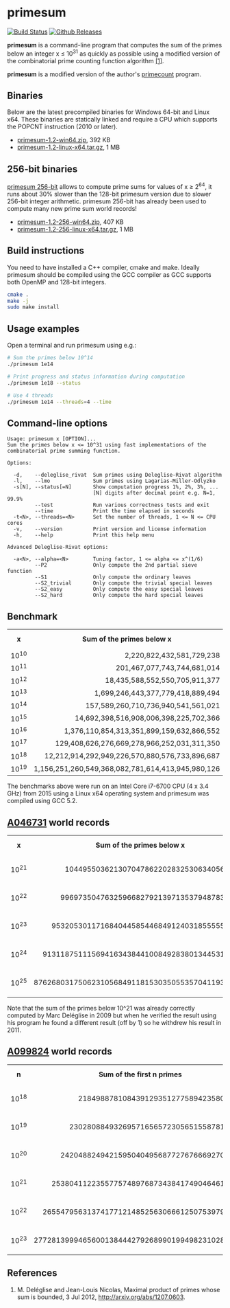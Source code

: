 primesum
========
[![Build Status](https://travis-ci.org/kimwalisch/primesum.svg)](https://travis-ci.org/kimwalisch/primesum)
[![Github Releases](https://img.shields.io/github/release/kimwalisch/primesum.svg)](https://github.com/kimwalisch/primesum/releases)

**primesum** is a command-line program that computes the sum of the
primes below an integer x&nbsp;≤&nbsp;10<sup>31</sup> as quickly as
possible using a modified version of the combinatorial prime counting
function algorithm <a href="#references">[1]</a>.

**primesum** is a modified version of the author's
[primecount](https://github.com/kimwalisch/primecount) program.

Binaries
--------
Below are the latest precompiled binaries for Windows 64-bit and Linux x64.
These binaries are statically linked and require a CPU which supports the
POPCNT instruction (2010 or later).

* [primesum-1.2-win64.zip](https://github.com/kimwalisch/primesum/releases/download/v1.2/primesum-1.2-win64.zip), 392 KB
* [primesum-1.2-linux-x64.tar.gz](https://github.com/kimwalisch/primesum/releases/download/v1.2/primesum-1.2-linux-x64.tar.gz), 1 MB

256-bit binaries
----------------
[primesum 256-bit](https://github.com/kimwalisch/primesum/tree/256-bit)
allows to compute prime sums for values of x&nbsp;≥&nbsp;2<sup>64</sup>,
it runs about 30% slower than the 128-bit primesum version due to slower
256-bit integer arithmetic. primesum 256-bit has already been used to
compute many new prime sum world records!

* [primesum-1.2-256-win64.zip](https://github.com/kimwalisch/primesum/releases/download/v1.2-256-bit/primesum-1.2-256-win64.zip), 407 KB
* [primesum-1.2-256-linux-x64.tar.gz](https://github.com/kimwalisch/primesum/releases/download/v1.2-256-bit/primesum-1.2-256-linux-x64.tar.gz), 1 MB

Build instructions
------------------
You need to have installed a C++ compiler, cmake and make. Ideally
primesum should be compiled using the GCC compiler as GCC supports both
OpenMP and 128-bit integers.

```sh
cmake .
make -j
sudo make install
```

Usage examples
--------------
Open a terminal and run primesum using e.g.:
```sh
# Sum the primes below 10^14
./primesum 1e14

# Print progress and status information during computation
./primesum 1e18 --status

# Use 4 threads
./primesum 1e14 --threads=4 --time
```

Command-line options
--------------------
```
Usage: primesum x [OPTION]...
Sum the primes below x <= 10^31 using fast implementations of the
combinatorial prime summing function.

Options:

  -d,    --deleglise_rivat  Sum primes using Deleglise-Rivat algorithm
  -l,    --lmo              Sum primes using Lagarias-Miller-Odlyzko
  -s[N], --status[=N]       Show computation progress 1%, 2%, 3%, ...
                            [N] digits after decimal point e.g. N=1, 99.9%
         --test             Run various correctness tests and exit
         --time             Print the time elapsed in seconds
  -t<N>, --threads=<N>      Set the number of threads, 1 <= N <= CPU cores
  -v,    --version          Print version and license information
  -h,    --help             Print this help menu

Advanced Deleglise-Rivat options:

  -a<N>, --alpha=<N>        Tuning factor, 1 <= alpha <= x^(1/6)
         --P2               Only compute the 2nd partial sieve function
         --S1               Only compute the ordinary leaves
         --S2_trivial       Only compute the trivial special leaves
         --S2_easy          Only compute the easy special leaves
         --S2_hard          Only compute the hard special leaves
```

Benchmark
---------
<table>
  <tr align="center">
    <td><b>x</b></td>
    <td><b>Sum of the primes below x</b></td>
    <td><b>Time elapsed</b></td>
  </tr>
  <tr align="right">
    <td>10<sup>10</sup></td>
    <td>2,220,822,432,581,729,238</td>
    <td>0.02s</td>
  </tr>
  <tr align="right">
    <td>10<sup>11</sup></td>
    <td>201,467,077,743,744,681,014</td>
    <td>0.03s</td>
  </tr>
  <tr align="right">
    <td>10<sup>12</sup></td>
    <td>18,435,588,552,550,705,911,377</td>
    <td>0.04s</td>
  </tr>
  <tr align="right">
    <td>10<sup>13</sup></td>
    <td>1,699,246,443,377,779,418,889,494</td>
    <td>0.13s</td>
  </tr>
  <tr align="right">
    <td>10<sup>14</sup></td>
    <td>157,589,260,710,736,940,541,561,021</td>
    <td>0.44s</td>
  </tr>
  <tr align="right">
    <td>10<sup>15</sup></td>
    <td>14,692,398,516,908,006,398,225,702,366</td>
    <td>1.36s</td>
  </tr>
  <tr align="right">
    <td>10<sup>16</sup></td>
    <td>1,376,110,854,313,351,899,159,632,866,552</td>
    <td>5.03s</td>
  </tr>
  <tr align="right">
    <td>10<sup>17</sup></td>
    <td>129,408,626,276,669,278,966,252,031,311,350</td>
    <td>24.05s</td>
  </tr>
  <tr align="right">
    <td>10<sup>18</sup></td>
    <td>12,212,914,292,949,226,570,880,576,733,896,687</td>
    <td>110.96s</td>
  </tr>
  <tr align="right">
    <td>10<sup>19</sup></td>
    <td>1,156,251,260,549,368,082,781,614,413,945,980,126</td>
    <td>438.50s</td>
  </tr>
</table>

The benchmarks above were run on an Intel Core i7-6700 CPU (4 x 3.4 GHz) from
2015 using a Linux x64 operating system and primesum was compiled using
GCC 5.2.

[A046731](https://oeis.org/A046731) world records
-------------------------------------------------

<table>
  <tr align="center">
    <td><b>x</b></td>
    <td><b>Sum of the primes below x</b></td>
    <td><b>Date</b></td>
    <td><b>Computed by</b></td>
  </tr>
  <tr align="right">
    <td>10<sup>21</sup></td>
    <td>10449550362130704786220283253063405651965</td>
    <td>June 6, 2016</td>
    <td>Kim Walisch</td>
  </tr>
  <tr align="right">
    <td>10<sup>22</sup></td>
    <td>996973504763259668279213971353794878368213</td>
    <td>June 6, 2016</td>
    <td>Kim Walisch</td>
  </tr>
  <tr align="right">
    <td>10<sup>23</sup></td>
    <td>95320530117168404458544684912403185555509650</td>
    <td>June 11, 2016</td>
    <td>Kim Walisch</td>
  </tr>
  <tr align="right">
    <td>10<sup>24</sup></td>
    <td>9131187511156941634384410084928380134453142199</td>
    <td>June 17, 2016</td>
    <td>David Baugh</td>
  </tr>
  <tr align="right">
    <td>10<sup>25</sup></td>
    <td>876268031750623105684911815303505535704119354853</td>
    <td>Oct. 16, 2016</td>
    <td>David Baugh</td>
  </tr>
</table>

Note that the sum of the primes below 10^21 was already correctly
computed by Marc Deléglise in 2009 but when he verified the result
using his program he found a different result (off by 1) so he
withdrew his result in 2011.

[A099824](https://oeis.org/A099824) world records
-------------------------------------------------

<table>
  <tr align="center">
    <td><b>n</b></td>
    <td><b>Sum of the first n primes</b></td>
    <td><b>Date</b></td>
    <td><b>Computed by</b></td>
  </tr>
  <tr align="right">
    <td>10<sup>18</sup></td>
    <td>21849887810843912935127758942358047227</td>
    <td>June 5, 2016</td>
    <td>Kim Walisch</td>
  </tr>
  <tr align="right">
    <td>10<sup>19</sup></td>
    <td>2302808849326957165657230565155878163277</td>
    <td>June 5, 2016</td>
    <td>Kim Walisch</td>
  </tr>
  <tr align="right">
    <td>10<sup>20</sup></td>
    <td>242048824942159504049568772767666927073373</td>
    <td>June 5, 2016</td>
    <td>Kim Walisch</td>
  </tr>
  <tr align="right">
    <td>10<sup>21</sup></td>
    <td>25380411223557757489768734384174904646137001</td>
    <td>June 11, 2016</td>
    <td>Kim Walisch</td>
  </tr>
  <tr align="right">
    <td>10<sup>22</sup></td>
    <td>2655479563137417712148525630666125075397977159</td>
    <td>June 22, 2016</td>
    <td>David Baugh</td>
  </tr>
  <tr align="right">
    <td>10<sup>23</sup></td>
    <td>277281399946560013844427926899019949823102890613</td>
    <td>Sep. 26, 2016</td>
    <td>David Baugh</td>
  </tr>
</table>

References
----------
1. M. Deléglise and Jean-Louis Nicolas, Maximal product of primes whose sum is bounded, 3 Jul 2012, http://arxiv.org/abs/1207.0603.
